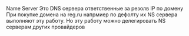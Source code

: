 Name Server
Это DNS сервера ответственные за резолв IP по домену
При покупке домена на reg.ru напрмиер по дефолту их NS сервера выполняют эту работу. Но эту работу можно делегировать NS серверам других провайдеров